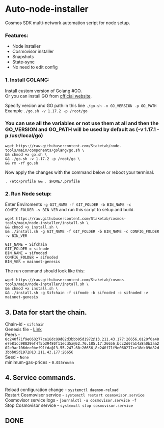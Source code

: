 # Auto-node-installer
Cosmos SDK multi-network automation script for node setup.  
### Features:  
- Node installer
- Cosmovisor installer
- Snapshots
- State-sync
- No need to edit config

### 1. Install GOLANG:
Install custom version of Golang #GO.  
Or you can install GO from [official website](https://golang.org/doc/install).  

Specify version and GO path in this line `./go.sh -v GO_VERSION -p GO_PATH`  
Example `./go.sh -v 1.17.2 -p /root/go`  

### You can use all the variables or not use them at all and then the GO_VERSION and GO_PATH will be used by default as (-v 1.17.1 -p /usr/local/go)  

```
wget https://raw.githubusercontent.com/Staketab/node-tools/main/components/golang/go.sh \
&& chmod +x go.sh \
&& ./go.sh -v 1.17.2 -p /root/go \
&& rm -rf go.sh
```
Now apply the changes with the command below or reboot your terminal.  
```
. /etc/profile && . $HOME/.profile
```

### 2. Run Node setup:
Enter Enviroments `-g GIT_NAME -f GIT_FOLDER -b BIN_NAME -c CONFIG_FOLDER -v BIN_VER` and run this script to setup and build.  
```
wget https://raw.githubusercontent.com/Staketab/cosmos-tools/main/node-installer/install.sh \
&& chmod +x install.sh \
&& ./install.sh -g GIT_NAME -f GIT_FOLDER -b BIN_NAME -c CONFIG_FOLDER -v BIN_VER
```
`GIT_NAME = Sifchain`  
`GIT_FOLDER = sifnode`  
`BIN_NAME = sifnoded`  
`CONFIG_FOLDER = sifnoded`  
`BIN_VER = mainnet-genesis`

The run command should look like this:
```
wget https://raw.githubusercontent.com/Staketab/cosmos-tools/main/node-installer/install.sh \
&& chmod +x install.sh \
&& ./install.sh -g Sifchain -f sifnode -b sifnoded -c sifnoded -v mainnet-genesis
```

## 3. Data for start the chain. 
Chain-id - `sifchain`  
Genesis file - [Link](https://raw.githubusercontent.com/Staketab/cosmos-tools/main/cosmovisor/sifchain/genesis.json)  
Peers - `8c240f71f9e060277ce18dc09d82d3bbb05d1972@13.211.43.177:26656,0120f0a48e7e81cc98829ef4f5b39480f11ecd5a@52.76.185.17:26656,bcc2d07a14a8a0b3aa202e9ac106dec0bef91fda@13.55.247.60:26656,8c240f71f9e060277ce18dc09d82d3bbb05d1972@13.211.43.177:26656`  
Seed - `None`  
minimum-gas-prices - `0.025rowan`  

## 4. Service commands.
Reload configuration change - `systemctl daemon-reload`  
Restart Cosmovisor service - `systemctl restart cosmovisor.service`  
Cosmovisor service logs - `journalctl -u cosmovisor.service -f`  
Stop Cosmovisor service - `systemctl stop cosmovisor.service`  

## DONE